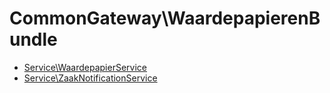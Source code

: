# CommonGateway\WaardepapierenBundle

* [Service\WaardepapierService](Service/WaardepapierService.md)
* [Service\ZaakNotificationService](Service/ZaakNotificationService.md)
